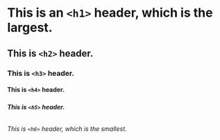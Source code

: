 # <h1>This is an `<h1>` header, which is the largest.</h1>
## <h2>This is `<h2>` header.</h2>
### <h3>This is `<h3>` header.</h3>
#### <h4>This is `<h4>` header.</h4>
##### <h5>This is `<h5>` header.</h5>
###### <h6>This is `<h6>` header, which is the smallest.</h6>
